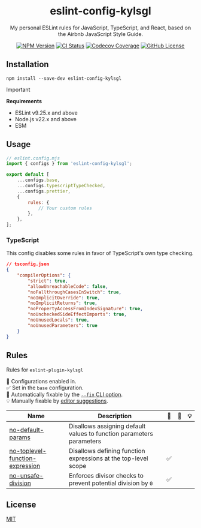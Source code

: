 <h1 align="center">eslint-config-kylsgl</h1>

<p align="center">
    My personal ESLint rules for JavaScript, TypeScript, and React, based on the Airbnb JavaScript Style Guide.
</p>

<div align="center">
    <a href="https://www.npmjs.com/package/eslint-config-kylsgl"><img alt="NPM Version" src="https://img.shields.io/npm/v/eslint-config-kylsgl" /></a>
    <a href="https://github.com/kylsgl/eslint-config-kylsgl-beta/actions/workflows/ci.yml"><img alt="CI Status" src="https://img.shields.io/github/actions/workflow/status/kylsgl/eslint-config-kylsgl-beta/ci.yml?label=CI" /></a>
    <a href="https://codecov.io/github/kylsgl/eslint-config-kylsgl-beta"><img alt="Codecov Coverage" src="https://codecov.io/github/kylsgl/eslint-config-kylsgl-beta/branch/main/graph/badge.svg?token=7PW768FR8S" /></a>
    <a href="https://github.com/kylsgl/eslint-config-kylsgl-beta/blob/master/LICENSE"><img alt="GitHub License" src="https://img.shields.io/github/license/kylsgl/eslint-config-kylsgl-beta" /></a>
</div>

## Installation

```shell
npm install --save-dev eslint-config-kylsgl
```

> [!IMPORTANT]
>
> **Requirements**
>
> - ESLint v9.25.x and above
> - Node.js v22.x and above
> - ESM

## Usage

```js
// eslint.config.mjs
import { configs } from 'eslint-config-kylsgl';

export default [
	...configs.base,
	...configs.typescriptTypeChecked,
	...configs.prettier,
	{
		rules: {
			// Your custom rules
		},
	},
];
```

### TypeScript

This config disables some rules in favor of TypeScript's own type checking.

```json
// tsconfig.json
{
	"compilerOptions": {
		"strict": true,
		"allowUnreachableCode": false,
		"noFallthroughCasesInSwitch": true,
		"noImplicitOverride": true,
		"noImplicitReturns": true,
		"noPropertyAccessFromIndexSignature": true,
		"noUncheckedSideEffectImports": true,
		"noUnusedLocals": true,
		"noUnusedParameters": true
	}
}
```

## Rules

Rules for `eslint-plugin-kylsgl`

💼 Configurations enabled in.\
✅ Set in the `base` configuration.\
🔧 Automatically fixable by the [`--fix` CLI option](https://eslint.org/docs/latest/use/command-line-interface#--fix).\
💡 Manually fixable by [editor suggestions](https://eslint.org/docs/latest/use/core-concepts#rule-suggestions).

| Name                                                                                          | Description                                                          | 💼  | 🔧  | 💡  |
| --------------------------------------------------------------------------------------------- | -------------------------------------------------------------------- | --- | --- | --- |
| [no-default-params](src/plugins/kylsgl/docs/no-default-params.md)                             | Disallows assigning default values to function parameters parameters |     |     |     |
| [no-toplevel-function-expression](src/plugins/kylsgl/docs/no-toplevel-function-expression.md) | Disallows defining function expressions at the top-level scope       | ✅  |     |     |
| [no-unsafe-division](src/plugins/kylsgl/docs/no-unsafe-division.md)                           | Enforces divisor checks to prevent potential division by `0`         | ✅  |     |     |

## License

[MIT](https://github.com/kylsgl/eslint-config-kylsgl-beta/blob/master/LICENSE)
